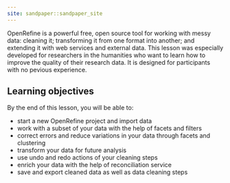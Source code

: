 ```yaml
---
site: sandpaper::sandpaper_site
---
```


OpenRefine is a powerful free, open source tool for working with messy data: cleaning it; transforming it from one format into another; and extending it with web services and external data. This lesson was especially developed for researchers in the humanities who want to learn how to improve the quality of their research data. It is designed for participants with no pevious experience.

## Learning objectives

By the end of this lesson, you will be able to:

- start a new OpenRefine project and import data
- work with a subset of your data with the help of facets and filters
- correct errors and reduce variations in your data through facets and clustering
- transform your data for future analysis
- use undo and redo actions of your cleaning steps
- enrich your data with the help of reconciliation service
- save and export cleaned data as well as data cleaning steps

